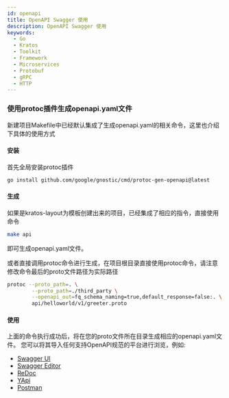 ```yaml
---
id: openapi
title: OpenAPI Swagger 使用
description: OpenAPI Swagger 使用
keywords:
  - Go
  - Kratos
  - Toolkit
  - Framework
  - Microservices
  - Protobuf
  - gRPC
  - HTTP
---
```

### 使用protoc插件生成openapi.yaml文件

新建项目Makefile中已经默认集成了生成openapi.yaml的相关命令，这里也介绍下具体的使用方式

#### 安装

首先全局安装protoc插件

```bash
go install github.com/google/gnostic/cmd/protoc-gen-openapi@latest
```

#### 生成
如果是kratos-layout为模板创建出来的项目，已经集成了相应的指令，直接使用命令
```bash
make api
```
即可生成openapi.yaml文件。

或者直接调用protoc命令进行生成，在项目根目录直接使用protoc命令，请注意修改命令最后的proto文件路径为实际路径
```bash
protoc --proto_path=. \
        --proto_path=./third_party \
        --openapi_out=fq_schema_naming=true,default_response=false:. \
        api/helloworld/v1/greeter.proto
```

#### 使用

上面的命令执行成功后，将在您的proto文件所在目录生成相应的openapi.yaml文件。
您可以将其导入任何支持OpenAPI规范的平台进行浏览，例如:

* [Swagger UI](https://github.com/swagger-api/swagger-ui)
* [Swagger Editor](https://editor.swagger.io/)
* [ReDoc](https://github.com/Redocly/redoc)
* [YApi](https://github.com/YMFE/yapi)
* [Postman](https://www.postman.com/)

